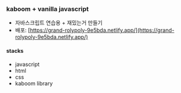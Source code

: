 ### kaboom + vanilla javascript

- 자바스크립트 연습용 + 재밌는거 만들기
- 배포: [https://grand-rolypoly-9e5bda.netlify.app/](https://grand-rolypoly-9e5bda.netlify.app/)

#### stacks

- javascript
- html
- css
- kaboom library

